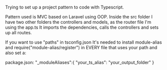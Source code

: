 Trying to set up a project pattern to code with Typescript.

Pattern used is MVC based on Laravel using OOP. Inside the src folder I have two other folders the controllers and models, as the router file I'm using the app.ts It imports the dependencies, calls the controllers and sets up all routes.

If you want to use "paths" in tsconfig.json It's needed to install module-alias and require("module-alias/register") in EVERY file that uses your path and also set a:

  package.json:
  "_moduleAliases":{
    "your_ts_alias": "your_output_folder"
  }
